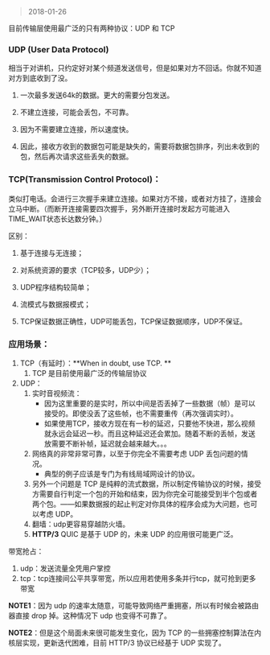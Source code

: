 > 2018-01-26

目前传输层使用最广泛的只有两种协议：UDP 和 TCP

### UDP (User Data Protocol)

相当于对讲机，只约定好对某个频道发送信号，但是如果对方不回话。你就不知道对方到底收到了没。

1. 一次最多发送64k的数据。更大的需要分包发送。

2. 不建立连接，可能会丢包，不可靠。

3. 因为不需要建立连接，所以速度快。

4. 因此，接收方收到的数据包可能是缺失的，需要将数据包排序，列出未收到的包，然后再次请求这些丢失的数据。

### TCP(Transmission Control Protocol)：

类似打电话。会进行三次握手来建立连接。如果对方不接，或者对方挂了，连接会立马中断。（而断开连接需要四次握手，另外断开连接时发起方可能进入TIME_WAIT状态长达数分钟。）

区别：

1. 基于连接与无连接；

2. 对系统资源的要求（TCP较多，UDP少）；

3. UDP程序结构较简单；

4. 流模式与数据报模式；

5. TCP保证数据正确性，UDP可能丢包，TCP保证数据顺序，UDP不保证。

### 应用场景：

1. TCP（有延时）：**When in doubt, use TCP. **
   1. TCP 是目前使用最广泛的传输层协议
2. UDP：
   1. 实时音视频流：
      - 因为这里重要的是实时，所以中间是否丢掉了一些数据（帧）是可以接受的。即使没丢了这些帧，也不需要重传（再次强调实时）。
      - 如果使用TCP，接收方现在有一秒的延迟，只要他不快进，那么视频就永远会延迟一秒。而且这种延迟还会累加。随着不断的丢帧，发送放需要不断补帧，延迟就会越来越大。。。
   2. 网络真的非常非常可靠，以至于你完全不需要考虑 UDP 丢包问题的情况。
      - 典型的例子应该是专门为有线局域网设计的协议。
   3. 另外一个问题是 TCP 是纯粹的流式数据，所以制定传输协议的时候，接受方需要自行判定一个包的开始和结束，因为你完全可能接受到半个包或者两个包。——如果数据报的起止判定对你具体的程序会成为大问题，也可以考虑 UDP。
   4. 翻墙：udp更容易穿越防火墙。
   5. **HTTP/3** QUIC 是基于 UDP 的，未来 UDP 的应用很可能更广泛。

带宽抢占：

1. udp：发送流量全凭用户掌控
1. tcp：tcp连接间公平共享带宽，所以应用若使用多条并行tcp，就可抢到更多带宽

**NOTE1**：因为 udp 的速率太随意，可能导致网络严重拥塞，所以有时候会被路由器直接 drop 掉。这种情况下 udp 也变得不可靠了。

**NOTE2**：但是这个局面未来很可能发生变化，因为 TCP 的一些拥塞控制算法在内核层实现，更新迭代困难，目前 HTTP/3 协议已经基于 UDP 实现了。

